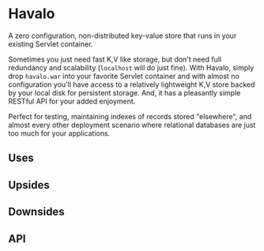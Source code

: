 # Havalo

A zero configuration, non-distributed key-value store that runs in your existing Servlet container.

Sometimes you just need fast K,V like storage, but don't need full redundancy and scalability (`localhost` will do just fine).  With Havalo, simply drop `havalo.war` into your favorite Servlet container and with almost no configuration you'll have access to a relatively lightweight K,V store backed by your local disk for persistent storage.  And, it has a pleasantly simple RESTful API for your added enjoyment.

Perfect for testing, maintaining indexes of records stored "elsewhere", and almost every other deployment scenario where relational databases are just too much for your applications.

## Uses

## Upsides

## Downsides

## API

